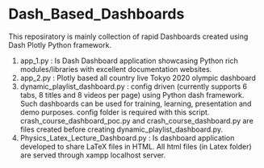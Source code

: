 # Dash_Based_Dashboards

This reposiratory is mainly collection of rapid Dashboards created using Dash Plotly Python framework.

1. app_1.py : Is Dash Dashboard application showcasing Python rich modules/libraries with excellent documentation websites.
2. app_2.py : Plotly based all country live Tokyo 2020 olympic dashboard
3. dynamic_playlist_dashboard.py : config driven (currently supports 6 tabs, 8 titles and 8 videos per page) using Python dash framework. Such dashboards can be used for training, learning, presentation and demo purposes. config folder is required with this script. crash_course_dashboard_poc.py and crash_course_dashboard.py are files created before creating dynamic_playlist_dashboard.py.
4. Physics_Latex_Lecture_Dashboard.py : Is dashboard application developed to share LaTeX files in HTML. All html files (in Latex folder) are served through xampp localhost server. 
